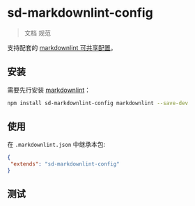 # sd-markdownlint-config

> 文档 规范

支持配套的 [markdownlint 可共享配置](https://www.npmjs.com/package/markdownlint#optionsconfig)。

## 安装

需要先行安装 [markdownlint](https://www.npmjs.com/package/markdownlint)：

```bash
npm install sd-markdownlint-config markdownlint --save-dev
```

## 使用

在 `.markdownlint.json` 中继承本包:

```json
{
 "extends": "sd-markdownlint-config"
}
```

## 测试
